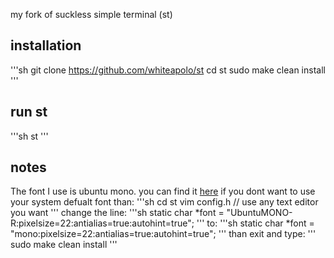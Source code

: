 my fork of suckless simple terminal (st)

## installation

'''sh
git clone https://github.com/whiteapolo/st
cd st
sudo make clean install
'''

## run st
'''sh
st
'''

## notes
The font I use is ubuntu mono. you can find it [here](https://github.com/whiteapolo/dots-files)
if you dont want to use your system defualt font than:
'''sh
cd st
vim config.h // use any text editor you want
'''
change the line:
'''sh
static char *font = "UbuntuMONO-R:pixelsize=22:antialias=true:autohint=true";
'''
to: 
'''sh
static char *font = "mono:pixelsize=22:antialias=true:autohint=true";
'''
than exit and type: 
''' 
sudo make clean install
'''
